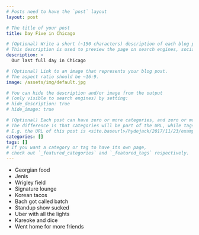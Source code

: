 ```yaml
---
# Posts need to have the `post` layout
layout: post

# The title of your post
title: Day Five in Chicago

# (Optional) Write a short (~150 characters) description of each blog post.
# This description is used to preview the page on search engines, social media, etc.
description: >
  Our last full day in Chicago

# (Optional) Link to an image that represents your blog post.
# The aspect ratio should be ~16:9.
image: /assets/img/default.jpg

# You can hide the description and/or image from the output
# (only visible to search engines) by setting:
# hide_description: true
# hide_image: true

# (Optional) Each post can have zero or more categories, and zero or more tags.
# The difference is that categories will be part of the URL, while tags will not.
# E.g. the URL of this post is <site.baseurl>/hydejack/2017/11/23/example-content/
categories: []
tags: []
# If you want a category or tag to have its own page,
# check out `_featured_categories` and `_featured_tags` respectively.
---
```


- Georgian food
- Jenis
- Wrigley field
- Signature lounge
- Korean tacos 
- Bach got called batch
- Standup show sucked 
- Uber with all the lights 
- Kareoke and dice
- Went home for more friends
